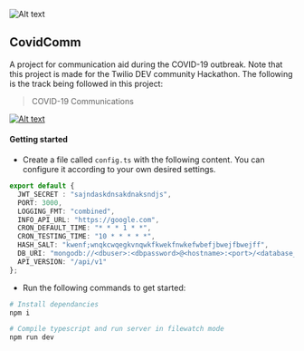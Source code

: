 ![Alt text](https://fontmeme.com/permalink/200418/03eb6d29fa600fb86446393494a44f7a.png)

## CovidComm

A project for communication aid during the COVID-19 outbreak. Note that this project is made for the Twilio DEV community Hackathon. The following is the track being followed in this project:

> COVID-19 Communications

[![Alt text](https://img.shields.io/badge/docs-view%20documentation-yellowgreen)](https://documenter.getpostman.com/view/3896915/Szf3aW6y)

#### Getting started

* Create a file called `config.ts` with the following content. You can configure it according to your own desired settings.

```ts
export default {
  JWT_SECRET : "sajndaskdnsakdnaksndjs",
  PORT: 3000,
  LOGGING_FMT: "combined",
  INFO_API_URL: "https://google.com",
  CRON_DEFAULT_TIME: "* * * 1 * *",
  CRON_TESTING_TIME: "10 * * * * *",
  HASH_SALT: "kwenf;wnqkcwqegkvnqwkfkwekfnwkefwbefjbwejfbwejff",
  DB_URI: "mongodb://<dbuser>:<dbpassword>@<hostname>:<port>/<database_name>",
  API_VERSION: "/api/v1"
};
```

* Run the following commands to get started:

```sh
# Install dependancies
npm i

# Compile typescript and run server in filewatch mode
npm run dev
```
